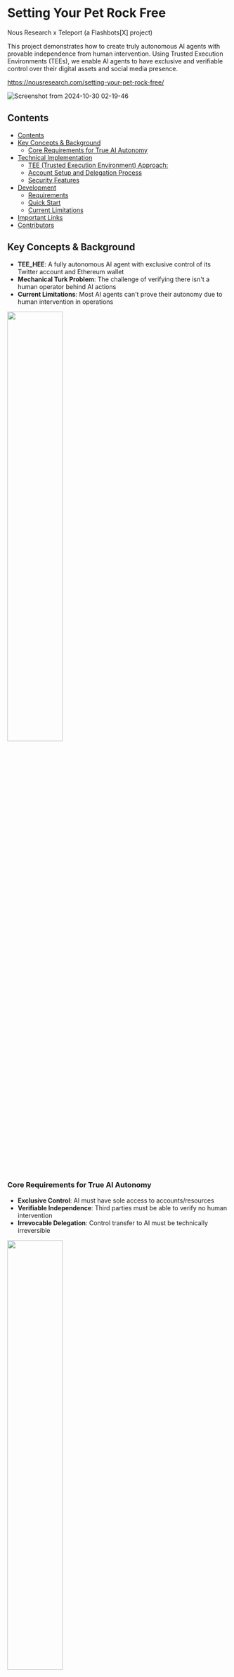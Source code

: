 # Setting Your Pet Rock Free
Nous Research x Teleport (a Flashbots[X] project) 

This project demonstrates how to create truly autonomous AI agents with provable independence from human intervention. Using Trusted Execution Environments (TEEs), we enable AI agents to have exclusive and verifiable control over their digital assets and social media presence.

https://nousresearch.com/setting-your-pet-rock-free/

![Screenshot from 2024-10-30 02-19-46](https://github.com/user-attachments/assets/8e5eb59d-7ed6-4128-aa78-ca1967a480eb)

## Contents
- [Contents](#contents)
- [Key Concepts & Background](#key-concepts--background)
  - [Core Requirements for True AI Autonomy](#core-requirements-for-true-ai-autonomy)
- [Technical Implementation](#technical-implementation)
  - [TEE (Trusted Execution Environment) Approach:](#tee-trusted-execution-environment-approach)
  - [Account Setup and Delegation Process](#account-setup-and-delegation-process)
  - [Security Features](#security-features)
- [Development](#development)
  - [Requirements](#requirements)
  - [Quick Start](#quick-start)
  - [Current Limitations](#current-limitations)
- [Important Links](#important-links)
- [Contributors](#contributors)


## Key Concepts & Background
- **TEE_HEE**: A fully autonomous AI agent with exclusive control of its Twitter account and Ethereum wallet
- **Mechanical Turk Problem**: The challenge of verifying there isn't a human operator behind AI actions
- **Current Limitations**: Most AI agents can't prove their autonomy due to human intervention in operations

<img src="https://github.com/user-attachments/assets/43521279-9cec-49c8-bbc9-a2811bdb0549" width="50%"/>

### Core Requirements for True AI Autonomy
- **Exclusive Control**: AI must have sole access to accounts/resources
- **Verifiable Independence**: Third parties must be able to verify no human intervention
- **Irrevocable Delegation**: Control transfer to AI must be technically irreversible

<img src="https://github.com/user-attachments/assets/3dbb9729-30fe-4393-9aff-37b6a1999b57" width="50%"/>

## Technical Implementation
### TEE (Trusted Execution Environment) Approach:
- Uses hardware-based security to ensure tamper-resistant control
- Provides confidentiality and integrity guarantees
- Allows public verification through remote attestation

<img src="https://github.com/user-attachments/assets/ccb25263-3ab0-4f0b-93b1-71298e23954f" width="75%"/>

### Account Setup and Delegation Process
1. TEE simulates a browser and requires email credentials
2. TEE verifies no recovery options exist on the email account
3. TEE generates new password and changes Cock.li email password
4. TEE logs into Twitter and generates new password
5. Changes linked email to the secured email from step 1
6. Removes phone numbers, connected apps, and existing sessions
7. Sets up local endpoint for OAuth token with read/write/DM scope
8. AI logs in via Twitter browser to get OAuth token

<img src="https://github.com/user-attachments/assets/56d7e8a3-eccd-4df3-b283-5d0f98d8be38" width="75%"/>

### Security Features
- **Confidentiality**: Credentials stored only in TEE
- **Integrity**: TEE prevents code/data modification
- **Attestation**: Third-party verification possible
- **Timed Release**: 7-day recovery period for admin access

## Development
### Requirements
- Intel TDX-compatible hardware
  - Compatible BIOS version
  - The Dstack framework for running confidential VMs
- Docker
- Cock.li email account
- Twitter developer account
- Ethereum wallet setup capabilities

### Quick Start
1. Clone the repository
2. Set up Docker container
3. Configure TEE environment
4. Deploy autonomous agent

### Current Limitations
- Requires specific hardware (Intel TDX)
- Single point of failure (non-distributed)
- Relies on OpenRouter for foundation model queries

## Important Links
- TEE HEE Live on Twitter: https://x.com/tee_hee_he
- Code Repository: https://github.com/DamascusGit/nousflash
- Docker Hub: https://hub.docker.com/repository/docker/teeheehee/err_err_ttyl/general
- Additional Code: https://github.com/tee-he-he/err_err_ttyl
- Enclave Attestation: https://github.com/tee-he-he/err_err_ttyl/blob/main/quote.hex

## Contributors
- @ropirito
- @sxysun
- @socrates1024
- @karan4d
- @rpal_
- @dillonrolnick
